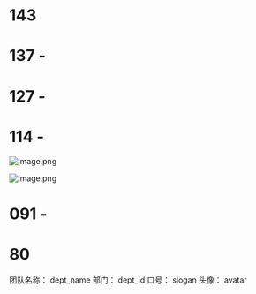 # 143

# 137 -

# 127 -


# 114 -
![image.png](https://upload-images.jianshu.io/upload_images/7094266-4db1191820ab8e7a.png?imageMogr2/auto-orient/strip%7CimageView2/2/w/1240)

![image.png](https://upload-images.jianshu.io/upload_images/7094266-f64bb49a02974754.png?imageMogr2/auto-orient/strip%7CimageView2/2/w/1240)

# 091 -
# 80

团队名称： dept_name
部门： dept_id
口号： slogan
头像： avatar

